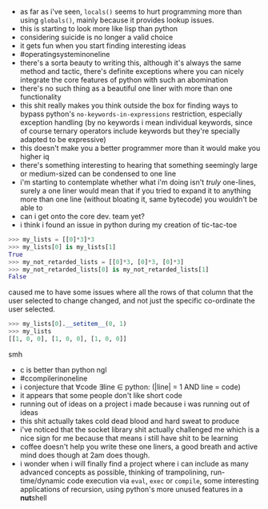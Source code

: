 - as far as i've seen, `locals()` seems to hurt programming more than using `globals()`, mainly because it provides lookup issues.
- this is starting to look more like lisp than python
- considering suicide is no longer a valid choice
- it gets fun when you start finding interesting ideas
- #operatingsysteminoneline
- there's a sorta beauty to writing this, although it's always the same method and tactic, there's definite exceptions where you can nicely integrate the core features of python with such an abomination
- there's no such thing as a beautiful one liner with more than one functionality
- this shit really makes you think outside the box for finding ways to bypass python's `no-keywords-in-expressions` restriction, especially exception handling (by no keywords i mean individual keywords, since of course ternary operators include keywords but they're specially adapted to be expressive)
- this doesn't make you a better programmer more than it would make you higher iq
- there's something interesting to hearing that something seemingly large or medium-sized can be condensed to one line
- i'm starting to contemplate whether what i'm doing isn't *truly* one-lines, surely a one liner would mean that if you tried to expand it to anything more than one line (without bloating it, same bytecode) you wouldn't be able to
- can i get onto the core dev. team yet?
- i think i found an issue in python during my creation of tic-tac-toe
```py
>>> my_lists = [[0]*3]*3
>>> my_lists[0] is my_lists[1]
True
>>> my_not_retarded_lists = [[0]*3, [0]*3, [0]*3]
>>> my_not_retarded_lists[0] is my_not_retarded_lists[1]
False
```
caused me to have some issues where all the rows of that column that the user selected to change changed, and not just the specific co-ordinate the user selected.

```py
>>> my_lists[0].__setitem__(0, 1)
>>> my_lists
[[1, 0, 0], [1, 0, 0], [1, 0, 0]]
```

smh
- c is better than python ngl
- #ccompilerinoneline
- i conjecture that ∀code ∃line ∈ python: (|line| = 1 AND line = code) 
- it appears that some people don't like short code
- running out of ideas on a project i made because i was running out of ideas
- this shit actually takes cold dead blood and hard sweat to produce 
- i've noticed that the socket library shit actually challenged me which is a nice sign for me because that means i still have shit to be learning
- coffee doesn't help you write these one liners, a good breath and active mind does though at 2am does though.
- i wonder when i will finally find a project where i can include as many advanced concepts as possible, thinking of trampolining, run-time/dynamic code execution via `eval`, `exec` or `compile`, some interesting applications of recursion, using python's more unused features in a **nut**shell
